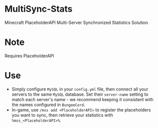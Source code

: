 # MultiSync-Stats
Minecraft PlaceholderAPI Multi-Server Synchronized Statistics Solution
# Note
Requires PlaceholderAPI
# Use
- Simply configure `MySQL` in your `config.yml` file, then connect all your servers to the same `MySQL` database. Set their `server-name` setting to match each server's name - we recommend keeping it consistent with the names configured in `BungeeCord`.
- In-game, use `/mss add <PlaceholderAPI>` to register the placeholders you want to sync, then retrieve your statistics with `%mss_<PlaceholderAPI>%`.
